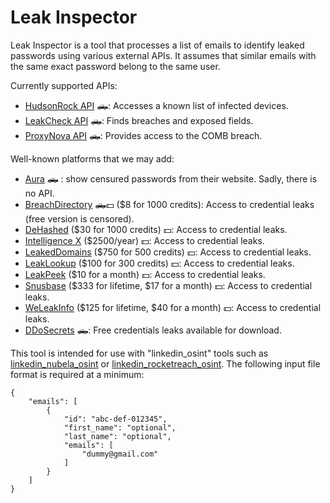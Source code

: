 # Leak Inspector

Leak Inspector is a tool that processes a list of emails to identify leaked passwords using various external APIs. It assumes that similar emails with the same exact password belong to the same user.

Currently supported APIs:

* [HudsonRock API](https://cavalier.hudsonrock.com/docs) 🛻: Accesses a known list of infected devices.
* [LeakCheck API](https://leakcheck.io/) 🛻: Finds breaches and exposed fields.
* [ProxyNova API](https://www.proxynova.com/tools/comb)  🛻: Provides access to the COMB breach.

Well-known platforms that we may add:

* [Aura](https://scan.aura.com/) 🛻 : show censured passwords from their website. Sadly, there is no API.
* [BreachDirectory](https://breachdirectory.org/) 🛻💵 ($8 for 1000 credits): Access to credential leaks (free version is censored).
* [DeHashed](https://dehashed.com/) ($30 for 1000 credits) 💵: Access to credential leaks.
* [Intelligence X](https://intelx.io/) ($2500/year) 💵: Access to credential leaks.
* [LeakedDomains](https://leaked.domains) ($750 for 500 credits) 💵: Access to credential leaks.
* [LeakLookup](https://leak-lookup.com/) ($100 for 300 credits) 💵: Access to credential leaks.
* [LeakPeek](https://leakpeek.com/) ($10 for a month) 💵: Access to credential leaks.
* [Snusbase](https://www.snusbase.com) ($333 for lifetime, $17 for a month) 💵: Access to credential leaks.
* [WeLeakInfo](https://weleakinfo.io/) ($125 for lifetime, $40 for a month) 💵: Access to credential leaks.
* [DDoSecrets](https://data.ddosecrets.com/?C=M&O=A) 🛻: Free credentials leaks available for download.

This tool is intended for use with "linkedin_osint" tools such as [linkedin_nubela_osint](https://github.com/vulpecuna/linkedin_nubela_osint) or [linkedin_rocketreach_osint](https://github.com/vulpecuna/linkedin_rocketreach_osint). The following input file format is required at a minimum:

```json!
{
    "emails": [
        {
            "id": "abc-def-012345",
            "first_name": "optional",
            "last_name": "optional",
            "emails": [
                "dummy@gmail.com"
            ]
        }
    ]
}
```
